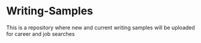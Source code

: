 # Writing-Samples
This is a repository where new and current writing samples will be uploaded for career and job searches
